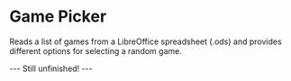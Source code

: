 # Game Picker

Reads a list of games from a LibreOffice spreadsheet (.ods) and provides different options for selecting a random game. 

--- Still unfinished! ---
